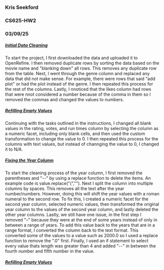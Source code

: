 ### Kris Seekford
### CS625-HW2
### 03/09/25

##### <ins>Initial Data Cleaning
To start the project, I first downloaded the data and uploaded it to OpenRefine. I then removed duplicate rows by sorting the data based on the movie name and "blanking down" all rows. This removes any duplicate row from the table. Next, I went through the genre column and replaced any data that did not make sense. For example, there were rows that said "add plot" or had the plot instead of the genre. I then repeated this process for the rest of the columns. Lastly, I nnoticed that the likes column had rows that were nnot considered a number because of the comma in them so I removed the commas and changed the values to numbers.

##### <ins>Refilling Empty Values
Continuing with the tasks outlined in the instructions, I changed all blank values in the rating, votes, and run times column by selecting the column as a numeric facet, including only blank cells, and then used the custom transformation to change the value to 0. I then repeated this process for the columns with text values, but instead of channging the value to 0, I changed it to N/A.

##### <ins>Fixing the Year Column
To start the cleaning process of the year column, I first removed the parentheses and "--" by using a replace function to delete the items. An example code is value.replace("(",""). Next I split the column into multiple columns by spaces. This removes all the text after the year number/numbers. However, doing this will shift the year values with a roman numeral to the second row. To fix this, I created a numeric facet for the second year column, selected numeric values, then transformed the original year column to the values of the second year column, and lastly deleted the other year columns. Lastly, we still have one issue, in the first step I removed "–" because they were at the end of some years instead of only in between a range of years. To add this value back to the years that are in a range format, I converted the column back to the text format. This converted some of the values to a value such as 2000.0 so I used a replace function to remove the ".0" first. Finally, I used an if statement to select every value thats length was greater than 4 and added "--" in between the fourth number and fifth number in the value. 

##### <ins>Refilling Empty Values
